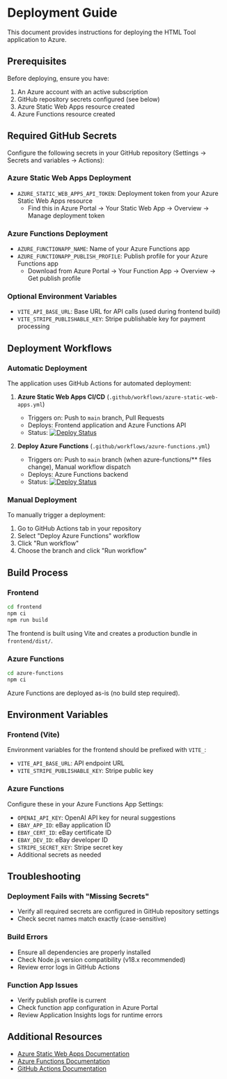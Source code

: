 # Deployment Guide

This document provides instructions for deploying the HTML Tool application to Azure.

## Prerequisites

Before deploying, ensure you have:

1. An Azure account with an active subscription
2. GitHub repository secrets configured (see below)
3. Azure Static Web Apps resource created
4. Azure Functions resource created

## Required GitHub Secrets

Configure the following secrets in your GitHub repository (Settings → Secrets and variables → Actions):

### Azure Static Web Apps Deployment
- `AZURE_STATIC_WEB_APPS_API_TOKEN`: Deployment token from your Azure Static Web Apps resource
  - Find this in Azure Portal → Your Static Web App → Overview → Manage deployment token

### Azure Functions Deployment
- `AZURE_FUNCTIONAPP_NAME`: Name of your Azure Functions app
- `AZURE_FUNCTIONAPP_PUBLISH_PROFILE`: Publish profile for your Azure Functions app
  - Download from Azure Portal → Your Function App → Overview → Get publish profile

### Optional Environment Variables
- `VITE_API_BASE_URL`: Base URL for API calls (used during frontend build)
- `VITE_STRIPE_PUBLISHABLE_KEY`: Stripe publishable key for payment processing

## Deployment Workflows

### Automatic Deployment

The application uses GitHub Actions for automated deployment:

1. **Azure Static Web Apps CI/CD** (`.github/workflows/azure-static-web-apps.yml`)
   - Triggers on: Push to `main` branch, Pull Requests
   - Deploys: Frontend application and Azure Functions API
   - Status: [![Deploy Status](https://github.com/kraftedhaven/html-tool/workflows/Azure%20Static%20Web%20Apps%20CI/CD/badge.svg)](https://github.com/kraftedhaven/html-tool/actions/workflows/azure-static-web-apps.yml)

2. **Deploy Azure Functions** (`.github/workflows/azure-functions.yml`)
   - Triggers on: Push to `main` branch (when azure-functions/** files change), Manual workflow dispatch
   - Deploys: Azure Functions backend
   - Status: [![Deploy Status](https://github.com/kraftedhaven/html-tool/workflows/Deploy%20Azure%20Functions/badge.svg)](https://github.com/kraftedhaven/html-tool/actions/workflows/azure-functions.yml)

### Manual Deployment

To manually trigger a deployment:

1. Go to GitHub Actions tab in your repository
2. Select "Deploy Azure Functions" workflow
3. Click "Run workflow"
4. Choose the branch and click "Run workflow"

## Build Process

### Frontend
```bash
cd frontend
npm ci
npm run build
```

The frontend is built using Vite and creates a production bundle in `frontend/dist/`.

### Azure Functions
```bash
cd azure-functions
npm ci
```

Azure Functions are deployed as-is (no build step required).

## Environment Variables

### Frontend (Vite)
Environment variables for the frontend should be prefixed with `VITE_`:
- `VITE_API_BASE_URL`: API endpoint URL
- `VITE_STRIPE_PUBLISHABLE_KEY`: Stripe public key

### Azure Functions
Configure these in your Azure Functions App Settings:
- `OPENAI_API_KEY`: OpenAI API key for neural suggestions
- `EBAY_APP_ID`: eBay application ID
- `EBAY_CERT_ID`: eBay certificate ID
- `EBAY_DEV_ID`: eBay developer ID
- `STRIPE_SECRET_KEY`: Stripe secret key
- Additional secrets as needed

## Troubleshooting

### Deployment Fails with "Missing Secrets"
- Verify all required secrets are configured in GitHub repository settings
- Check secret names match exactly (case-sensitive)

### Build Errors
- Ensure all dependencies are properly installed
- Check Node.js version compatibility (v18.x recommended)
- Review error logs in GitHub Actions

### Function App Issues
- Verify publish profile is current
- Check function app configuration in Azure Portal
- Review Application Insights logs for runtime errors

## Additional Resources

- [Azure Static Web Apps Documentation](https://docs.microsoft.com/azure/static-web-apps/)
- [Azure Functions Documentation](https://docs.microsoft.com/azure/azure-functions/)
- [GitHub Actions Documentation](https://docs.github.com/actions)
